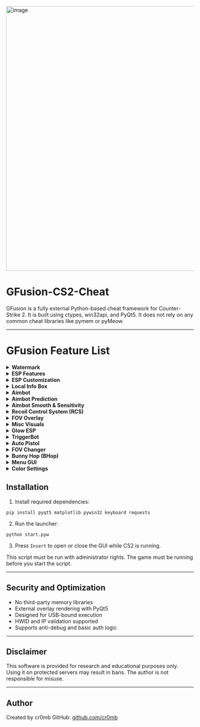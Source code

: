 <img width="1169" height="711" alt="image" src="https://github.com/user-attachments/assets/041e5b72-3454-4b4b-851c-cf8a6e9eb0c8" />


# GFusion-CS2-Cheat

GFusion is a fully external Python-based cheat framework for Counter-Strike 2. It is built using ctypes, win32api, and PyQt5. It does not rely on any common cheat libraries like pymem or pyMeow.

---

# GFusion Feature List

<details>
<summary><strong>Watermark</strong></summary>

- Watermark Toggle

</details>

<details>
<summary><strong>ESP Features</strong></summary>

- Box ESP  
- Healthbar ESP  
- Armorbar ESP  
- Health Text ESP  
- Armor Text ESP  
- Flash Effect ESP  
- Scope Effect ESP  
- Skeleton ESP  
- Head ESP  
- Bone Dot ESP  
- Line ESP  
- Distance ESP  
- Name ESP  
- Weapon ESP  
- Bomb ESP  
- Money ESP  
- Spectator List  
- Velocity ESP  
- Speed ESP  
- Velocity Text ESP  
- Coordinates ESP  
- Trace ESP (with max point limit)  
- Team Filter (Enemies Only / Team Only)

</details>

<details>
<summary><strong>ESP Customization</strong></summary>

- Crosshair Size  
- Head ESP Size & Shape  
- Bone Dot Size & Shape  
- Line ESP Position

</details>

<details>
<summary><strong>Local Info Box</strong></summary>

- Local Info Box Toggle  
- Background Color  
- Border Color  
- Velocity Text Color  
- Speed Text Color  
- Coordinate Text Color

</details>

<details>
<summary><strong>Aimbot</strong></summary>

- Aimbot Enabled  
- Aim Key  
- Target Bone (name or list of bone indices)  
- Closest to Crosshair Targeting  
- Entity Cap  
- FOV Angle  
- Max Delta Angle  
- Target Switch Delay  
- Aim Start Delay  
- Downward Offset  
- DeathMatch Mode

</details>

<details>
<summary><strong>Aimbot Prediction</strong></summary>

- Learning Mode  
- Learn Directory  
- Velocity Prediction Toggle  
- Velocity Prediction Factor

</details>

<details>
<summary><strong>Aimbot Smooth & Sensitivity</strong></summary>

- Smooth Base & Variation  
- Sensitivity  
- Invert Y-Axis  
- Max Mouse Move Limit

</details>

<details>
<summary><strong>Recoil Control System (RCS)</strong></summary>

- RCS Toggle  
- RCS Scale  
- RCS Smooth Base & Variation

</details>

<details>
<summary><strong>FOV Overlay</strong></summary>

- FOV Circle Toggle  
- Crosshair Toggle

</details>

<details>
<summary><strong>Misc Visuals</strong></summary>

- Grenade Prediction  
- NoFlash Effect Toggle

</details>

<details>
<summary><strong>Glow ESP</strong></summary>

- Glow Toggle  
- Show Enemies / Team  
- Enemy / Team Glow Colors

</details>

<details>
<summary><strong>TriggerBot</strong></summary>

- TriggerBot Enabled  
- Trigger Key  
- Cooldown  
- Shoot Teammates  
- Always On Toggle

</details>

<details>
<summary><strong>Auto Pistol</strong></summary>

- Auto Pistol Toggle  
- Activation Key  
- Fire Rate

</details>

<details>
<summary><strong>FOV Changer</strong></summary>

- FOV Changer Toggle  
- Custom Game FOV

</details>

<details>
<summary><strong>Bunny Hop (BHop)</strong></summary>

- Bunny Hop Toggle  
- AutoStrafe

</details>

<details>
<summary><strong>Menu GUI</strong></summary>

- Toggle Key: Insert

</details>

<details>
<summary><strong>Color Settings</strong></summary>

- Box (T / CT)  
- Bone Lines  
- Head ESP  
- Bone Dots  
- Healthbar / Armorbar  
- Health / Armor Text  
- Name ESP Text / Effects  
- Distance Text  
- Flash / Scope Effects  
- Spectator List  
- Weapon Text  
- FOV Overlay  
- Crosshair  
- Trace ESP  
- Velocity ESP / Text  
- Speed ESP  
- Coordinates ESP  
- Money Text

</details>



## Installation

1. Install required dependencies:
```
pip install pyqt5 matplotlib pywin32 keyboard requests
````

2. Run the launcher:

```
python start.pyw
```

3. Press `Insert` to open or close the GUI while CS2 is running.

This script must be run with administrator rights. The game must be running before you start the script.

---

## Security and Optimization

* No third-party memory libraries
* External overlay rendering with PyQt5
* Designed for USB-bound execution
* HWID and IP validation supported
* Supports anti-debug and basic auth logic

---

## Disclaimer

This software is provided for research and educational purposes only. Using it on protected servers may result in bans. The author is not responsible for misuse.

---

## Author

Created by cr0mb
GitHub: [github.com/cr0mb](https://github.com/cr0mb)
